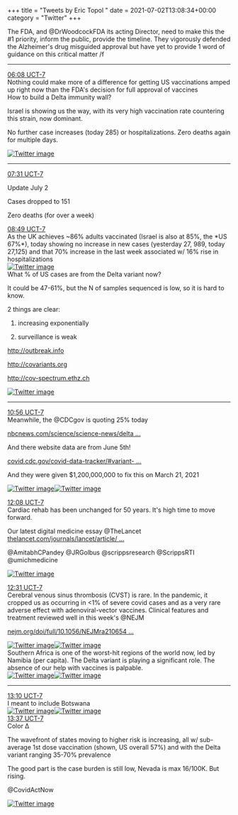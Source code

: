 +++
title = "Tweets by Eric Topol " 
date = 2021-07-02T13:08:34+00:00
category = "Twitter"
+++
<div class="thread"> 
<div class="thread-content"> 
The FDA, and @DrWoodcockFDA its acting Director, need to make this the #1 priority, inform the public, provide the timeline. They vigorously defended the Alzheimer's drug misguided approval but have yet to provide 1 word of guidance on this critical matter /f</div> 
<hr><div class="profile"> 
<a href="https://twitter.com/erictopol/status/1410948512217370627" target="_blank" rel="noreferer">06:08 UCT-7</a> 
</div> 
<div class="content"> 
Nothing could make more of a difference for getting US vaccinations amped up right now than the FDA's decision for full approval of vaccines</div> 
</div> 
<div class="thread"> 
<div class="thread-content"> 
How to build a Delta immunity wall?

Israel is showing us the way, with its very high vaccination rate countering this strain, now dominant. 

No further case increases (today 285) or hospitalizations. Zero deaths again for multiple days. </div> 
<a href="/twitter/erictopol/images/E5PKXd9VcAASRdg.jpg"  ><img src="/twitter/erictopol/images/E5PKXd9VcAASRdg.jpg" alt="Twitter image" ></img></a><hr><div class="profile"> 
<a href="https://twitter.com/erictopol/status/1410969289041997829" target="_blank" rel="noreferer">07:31 UCT-7</a> 
</div> 
<div class="content"> 
Update July 2

Cases dropped to 151

Zero deaths (for over a week)</div> 
</div> 
<div class="tweet"> 
<div class="profile"> 
<a href="https://twitter.com/erictopol/status/1410988971320954881" target="_blank" rel="noreferer">08:49 UCT-7</a> 
</div> 
<div class="content"> 
As the UK achieves ~86% adults vaccinated (Israel is also at 85%, the *US 67%*), today showing no increase in new cases (yesterday 27, 989, today 27,125) and that 70% increase in the last week associated w/ 16% rise in hospitalizations </div> 
<a href="/twitter/erictopol/images/E5TWDVAVUAYctoF.jpg"  ><img src="/twitter/erictopol/images/E5TWDVAVUAYctoF.jpg" alt="Twitter image" ></img></a></div> 
<div class="thread"> 
<div class="thread-content"> 
What % of US cases are from the Delta variant now?

It could be 47-61%, but the N of samples sequenced is low, so it is hard to know.

2 things are clear: 

1.  increasing exponentially 

2. surveillance is weak

<a href="http://outbreak.info" target="_blank" rel="noreferer">http://outbreak.info</a> 


<a href="http://covariants.org" target="_blank" rel="noreferer">http://covariants.org</a> 


<a href="http://cov-spectrum.ethz.ch" target="_blank" rel="noreferer">http://cov-spectrum.ethz.ch</a> 
 </div> 
<a href="/twitter/erictopol/images/E5TvYXCVcAMOE-J.jpg"  ><img src="/twitter/erictopol/images/E5TvYXCVcAMOE-J.jpg" alt="Twitter image" ></img></a><hr><div class="profile"> 
<a href="https://twitter.com/erictopol/status/1411021059214626820" target="_blank" rel="noreferer">10:56 UCT-7</a> 
</div> 
<div class="content"> 
Meanwhile, the @CDCgov is quoting 25% today

<a href="https://www.nbcnews.com/science/science-news/delta-delta-variants-everything-need-know-rcna1281" target="_blank" rel="noreferer">nbcnews.com/science/science-news/delta ...</a> 


And there website data are from June 5th!

<a href="https://covid.cdc.gov/covid-data-tracker/#variant-proportions" target="_blank" rel="noreferer">covid.cdc.gov/covid-data-tracker/#variant- ...</a> 


And they were given $1,200,000,000 to fix this on March 21, 2021 </div> 
<a href="/twitter/erictopol/images/E5TzhuWVUAcsOVY.png"  ><img src="/twitter/erictopol/images/E5TzhuWVUAcsOVY.png" alt="Twitter image" ></img></a><a href="/twitter/erictopol/images/E5TzshjUUAEk-oC.jpg"  ><img src="/twitter/erictopol/images/E5TzshjUUAEk-oC.jpg" alt="Twitter image" ></img></a></div> 
<div class="tweet"> 
<div class="profile"> 
<a href="https://twitter.com/erictopol/status/1411039210392276993" target="_blank" rel="noreferer">12:08 UCT-7</a> 
</div> 
<div class="content"> 
Cardiac rehab has been unchanged for 50 years. It's high time to move forward. 

Our latest digital medicine essay @TheLancet  <a href="https://www.thelancet.com/journals/lancet/article/PIIS0140-6736(21)01437-9/fulltext" target="_blank" rel="noreferer">thelancet.com/journals/lancet/article/ ...</a> 


@AmitabhCPandey @JRGolbus @scrippsresearch @ScrippsRTI @umichmedicine </div> 
<a href="/twitter/erictopol/images/E5UEXCsUYAI7IXB.jpg"  ><img src="/twitter/erictopol/images/E5UEXCsUYAI7IXB.jpg" alt="Twitter image" ></img></a></div> 
<div class="tweet"> 
<div class="profile"> 
<a href="https://twitter.com/erictopol/status/1411044776208527360" target="_blank" rel="noreferer">12:31 UCT-7</a> 
</div> 
<div class="content"> 
Cerebral venous sinus thrombosis (CVST) is rare. In the pandemic, it cropped us as occurring in &lt;1% of severe covid cases and as a very rare adverse effect with adenoviral-vector vaccines. Clinical features and treatment reviewed well in this week's @NEJM

<a href="https://www.nejm.org/doi/full/10.1056/NEJMra2106545?query=featured_home" target="_blank" rel="noreferer">nejm.org/doi/full/10.1056/NEJMra210654 ...</a> 
 </div> 
<a href="/twitter/erictopol/images/E5UHd1FVEAI1ch-.jpg"  ><img src="/twitter/erictopol/images/E5UHd1FVEAI1ch-.jpg" alt="Twitter image" ></img></a><a href="/twitter/erictopol/images/E5UJVtZUYAE3ZyA.jpg"  ><img src="/twitter/erictopol/images/E5UJVtZUYAE3ZyA.jpg" alt="Twitter image" ></img></a></div> 
<div class="thread"> 
<div class="thread-content"> 
Southern Africa is one of the worst-hit regions of the world now, led by Namibia (per capita). The Delta variant is playing a significant role. The absence of our help with vaccines is palpable. </div> 
<a href="/twitter/erictopol/images/E5UQ3KSVcAEdSvv.jpg"  ><img src="/twitter/erictopol/images/E5UQ3KSVcAEdSvv.jpg" alt="Twitter image" ></img></a><a href="/twitter/erictopol/images/E5UR2K_VoAYPRz1.jpg"  ><img src="/twitter/erictopol/images/E5UR2K_VoAYPRz1.jpg" alt="Twitter image" ></img></a><hr><div class="profile"> 
<a href="https://twitter.com/erictopol/status/1411054785369808898" target="_blank" rel="noreferer">13:10 UCT-7</a> 
</div> 
<div class="content"> 
I meant to include Botswana </div> 
<a href="/twitter/erictopol/images/E5USw3IVgAMi5bC.jpg"  ><img src="/twitter/erictopol/images/E5USw3IVgAMi5bC.jpg" alt="Twitter image" ></img></a><a href="/twitter/erictopol/images/E5UStm1VUAARfY0.jpg"  ><img src="/twitter/erictopol/images/E5UStm1VUAARfY0.jpg" alt="Twitter image" ></img></a></div> 
<div class="tweet"> 
<div class="profile"> 
<a href="https://twitter.com/erictopol/status/1411061477998424065" target="_blank" rel="noreferer">13:37 UCT-7</a> 
</div> 
<div class="content"> 
Color Δ

The wavefront of states moving to higher risk is increasing, all w/ sub-average 1st dose vaccination (shown, US overall 57%) and with the Delta variant ranging 35-70% prevalence

The good part is the case burden is still low, Nevada is max 16/100K. But rising.

@CovidActNow </div> 
<a href="/twitter/erictopol/images/E5UXeBWUcAUt5bD.jpg"  ><img src="/twitter/erictopol/images/E5UXeBWUcAUt5bD.jpg" alt="Twitter image" ></img></a></div> 


